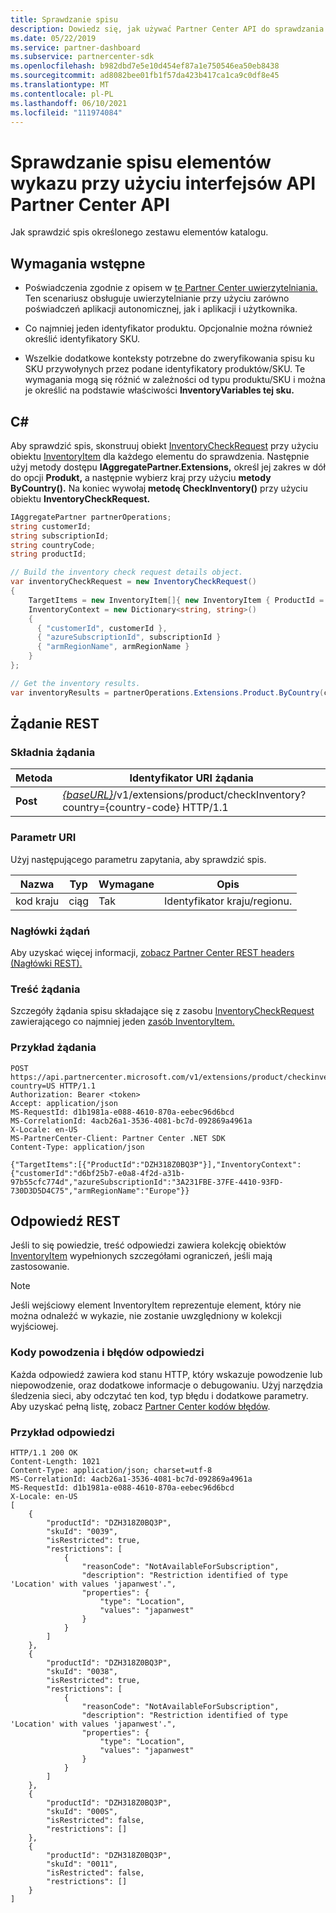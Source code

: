 ```yaml
---
title: Sprawdzanie spisu
description: Dowiedz się, jak używać Partner Center API do sprawdzania spisu określonego zestawu elementów katalogu. Możesz to zrobić, aby zidentyfikować produkty lub jednostki SKU klienta.
ms.date: 05/22/2019
ms.service: partner-dashboard
ms.subservice: partnercenter-sdk
ms.openlocfilehash: b982dbd7e5e10d454ef87a1e750546ea50eb8438
ms.sourcegitcommit: ad8082bee01fb1f57da423b417ca1ca9c0df8e45
ms.translationtype: MT
ms.contentlocale: pl-PL
ms.lasthandoff: 06/10/2021
ms.locfileid: "111974084"
---
```

# <a name="check-the-inventory-of-catalog-items-using-partner-center-apis"></a>Sprawdzanie spisu elementów wykazu przy użyciu interfejsów API Partner Center API

Jak sprawdzić spis określonego zestawu elementów katalogu.

## <a name="prerequisites"></a>Wymagania wstępne

- Poświadczenia zgodnie z opisem w [te Partner Center uwierzytelniania.](partner-center-authentication.md) Ten scenariusz obsługuje uwierzytelnianie przy użyciu zarówno poświadczeń aplikacji autonomicznej, jak i aplikacji i użytkownika.

- Co najmniej jeden identyfikator produktu. Opcjonalnie można również określić identyfikatory SKU.

- Wszelkie dodatkowe konteksty potrzebne do zweryfikowania spisu ku SKU przywołynych przez podane identyfikatory produktów/SKU. Te wymagania mogą się różnić w zależności od [](product-resources.md#sku) typu produktu/SKU i można je określić na podstawie właściwości **InventoryVariables tej sku.**

## <a name="c"></a>C\#

Aby sprawdzić spis, skonstruuj obiekt [InventoryCheckRequest](product-resources.md#inventorycheckrequest) przy użyciu obiektu [InventoryItem](product-resources.md#inventoryitem) dla każdego elementu do sprawdzenia. Następnie użyj metody dostępu **IAggregatePartner.Extensions,** określ jej zakres w dół do opcji **Produkt,** a następnie wybierz kraj przy użyciu **metody ByCountry().** Na koniec wywołaj **metodę CheckInventory()** przy użyciu obiektu **InventoryCheckRequest.**

``` csharp
IAggregatePartner partnerOperations;
string customerId;
string subscriptionId;
string countryCode;
string productId;

// Build the inventory check request details object.
var inventoryCheckRequest = new InventoryCheckRequest()
{
    TargetItems = new InventoryItem[]{ new InventoryItem { ProductId = productId } },
    InventoryContext = new Dictionary<string, string>()
    {
      { "customerId", customerId },
      { "azureSubscriptionId", subscriptionId }
      { "armRegionName", armRegionName }
    }
};

// Get the inventory results.
var inventoryResults = partnerOperations.Extensions.Product.ByCountry(countryCode).CheckInventory(inventoryCheckRequest);
```

## <a name="rest-request"></a>Żądanie REST

### <a name="request-syntax"></a>Składnia żądania

| Metoda   | Identyfikator URI żądania                                                                                                                              |
|----------|------------------------------------------------------------------------------------------------------------------------------------------|
| **Post** | [*{baseURL}*](partner-center-rest-urls.md)/v1/extensions/product/checkInventory?country={country-code} HTTP/1.1                        |

### <a name="uri-parameter"></a>Parametr URI

Użyj następującego parametru zapytania, aby sprawdzić spis.

| Nazwa                   | Typ     | Wymagane | Opis                                                     |
|------------------------|----------|----------|-----------------------------------------------------------------|
| kod kraju           | ciąg   | Tak      | Identyfikator kraju/regionu.                                            |

### <a name="request-headers"></a>Nagłówki żądań

Aby uzyskać więcej informacji, [zobacz Partner Center REST headers (Nagłówki REST).](headers.md)

### <a name="request-body"></a>Treść żądania

Szczegóły żądania spisu składające się z zasobu [InventoryCheckRequest](product-resources.md#inventorycheckrequest) zawierającego co najmniej jeden [zasób InventoryItem.](product-resources.md#inventoryitem)

### <a name="request-example"></a>Przykład żądania

```http
POST https://api.partnercenter.microsoft.com/v1/extensions/product/checkinventory?country=US HTTP/1.1
Authorization: Bearer <token>
Accept: application/json
MS-RequestId: d1b1981a-e088-4610-870a-eebec96d6bcd
MS-CorrelationId: 4acb26a1-3536-4081-bc7d-092869a4961a
X-Locale: en-US
MS-PartnerCenter-Client: Partner Center .NET SDK
Content-Type: application/json

{"TargetItems":[{"ProductId":"DZH318Z0BQ3P"}],"InventoryContext":{"customerId":"d6bf25b7-e0a8-4f2d-a31b-97b55cfc774d","azureSubscriptionId":"3A231FBE-37FE-4410-93FD-730D3D5D4C75","armRegionName":"Europe"}}
```

## <a name="rest-response"></a>Odpowiedź REST

Jeśli to się powiedzie, treść odpowiedzi zawiera kolekcję obiektów [InventoryItem](product-resources.md#inventoryitem) wypełnionych szczegółami ograniczeń, jeśli mają zastosowanie.

>[!NOTE]
>Jeśli wejściowy element InventoryItem reprezentuje element, który nie można odnaleźć w wykazie, nie zostanie uwzględniony w kolekcji wyjściowej.

### <a name="response-success-and-error-codes"></a>Kody powodzenia i błędów odpowiedzi

Każda odpowiedź zawiera kod stanu HTTP, który wskazuje powodzenie lub niepowodzenie, oraz dodatkowe informacje o debugowaniu. Użyj narzędzia śledzenia sieci, aby odczytać ten kod, typ błędu i dodatkowe parametry. Aby uzyskać pełną listę, zobacz [Partner Center kodów błędów](error-codes.md).

### <a name="response-example"></a>Przykład odpowiedzi

```http
HTTP/1.1 200 OK
Content-Length: 1021
Content-Type: application/json; charset=utf-8
MS-CorrelationId: 4acb26a1-3536-4081-bc7d-092869a4961a
MS-RequestId: d1b1981a-e088-4610-870a-eebec96d6bcd
X-Locale: en-US
[
    {
        "productId": "DZH318Z0BQ3P",
        "skuId": "0039",
        "isRestricted": true,
        "restrictions": [
            {
                "reasonCode": "NotAvailableForSubscription",
                "description": "Restriction identified of type 'Location' with values 'japanwest'.",
                "properties": {
                    "type": "Location",
                    "values": "japanwest"
                }
            }
        ]
    },
    {
        "productId": "DZH318Z0BQ3P",
        "skuId": "0038",
        "isRestricted": true,
        "restrictions": [
            {
                "reasonCode": "NotAvailableForSubscription",
                "description": "Restriction identified of type 'Location' with values 'japanwest'.",
                "properties": {
                    "type": "Location",
                    "values": "japanwest"
                }
            }
        ]
    },
    {
        "productId": "DZH318Z0BQ3P",
        "skuId": "000S",
        "isRestricted": false,
        "restrictions": []
    },
    {
        "productId": "DZH318Z0BQ3P",
        "skuId": "0011",
        "isRestricted": false,
        "restrictions": []
    }
]
```
